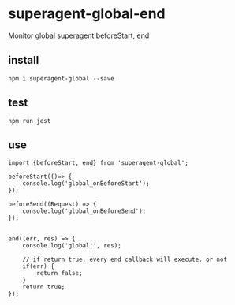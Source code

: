 # superagent-global-end

Monitor global superagent beforeStart, end


## install
```
npm i superagent-global --save

```

## test
```
npm run jest
```

## use
```
import {beforeStart, end} from 'superagent-global';

beforeStart(()=> {
    console.log('global_onBeforeStart');
});

beforeSend((Request) => {
    console.log('global_onBeforeSend');
});


end((err, res) => {
    console.log('global:', res);

    // if return true, every end callback will execute. or not
    if(err) {
        return false;
    }
    return true;
});

```
